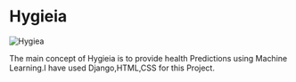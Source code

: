 # Hygieia

![Hygiea](https://user-images.githubusercontent.com/69431876/134715320-fb26b82e-7839-4588-acd5-b7767c0c05e4.gif)

 The main concept of Hygieia is to provide health Predictions using Machine Learning.I have used  Django,HTML,CSS for this Project. 

